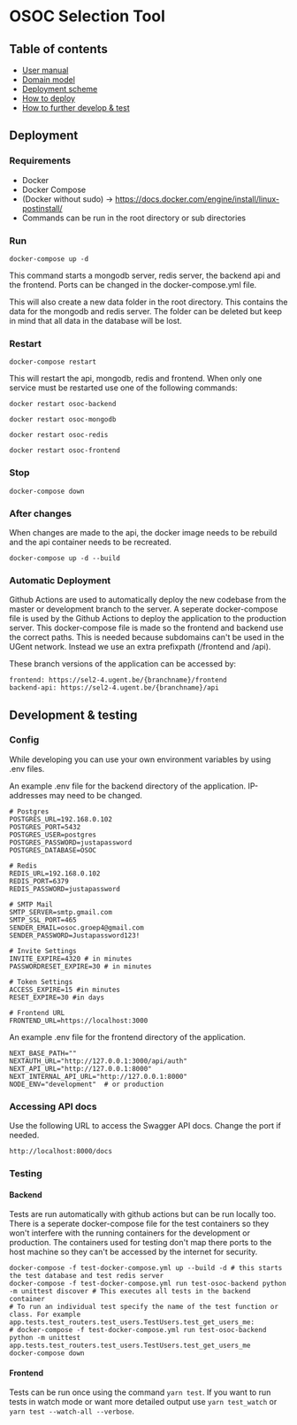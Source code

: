 # OSOC Selection Tool

## Table of contents

- [User manual](info/user_manual.md)
- [Domain model](info/user_manual.md#41-domain-model)
- [Deployment scheme](info/deployment/deployment.svg)
- [How to deploy](#deployment)
- [How to further develop & test](#development--testing)

## Deployment

### Requirements

- Docker
- Docker Compose
- (Docker without sudo) -> https://docs.docker.com/engine/install/linux-postinstall/
- Commands can be run in the root directory or sub directories

### Run

`docker-compose up -d`

This command starts a mongodb server, redis server, the backend api and the frontend. Ports can be changed in the docker-compose.yml file.

This will also create a new data folder in the root directory. This contains the data for the mongodb and redis server. The folder can be deleted but keep in mind that all data in the database will be lost.

### Restart

`docker-compose restart`

This will restart the api, mongodb, redis and frontend.
When only one service must be restarted use one of the following commands:

`docker restart osoc-backend`

`docker restart osoc-mongodb`

`docker restart osoc-redis`

`docker restart osoc-frontend`

### Stop

`docker-compose down`

### After changes

When changes are made to the api, the docker image needs to be rebuild and the api container needs to be recreated.

`docker-compose up -d --build`

### Automatic Deployment

Github Actions are used to automatically deploy the new codebase from the master or development branch to the server. A seperate docker-compose file is used by the Github Actions to deploy the application to the production server. This docker-compose file is made so the frontend and backend use the correct paths. This is needed because subdomains can't be used in the UGent network. Instead we use an extra prefixpath (/frontend and /api).

These branch versions of the application can be accessed by:

```
frontend: https://sel2-4.ugent.be/{branchname}/frontend
backend-api: https://sel2-4.ugent.be/{branchname}/api
```

## Development & testing

### Config

While developing you can use your own environment variables by using .env files.

An example .env file for the backend directory of the application. IP-addresses may need to be changed.

```
# Postgres
POSTGRES_URL=192.168.0.102
POSTGRES_PORT=5432
POSTGRES_USER=postgres
POSTGRES_PASSWORD=justapassword
POSTGRES_DATABASE=OSOC

# Redis
REDIS_URL=192.168.0.102
REDIS_PORT=6379
REDIS_PASSWORD=justapassword

# SMTP Mail
SMTP_SERVER=smtp.gmail.com
SMTP_SSL_PORT=465
SENDER_EMAIL=osoc.groep4@gmail.com
SENDER_PASSWORD=Justapassword123!

# Invite Settings
INVITE_EXPIRE=4320 # in minutes
PASSWORDRESET_EXPIRE=30 # in minutes

# Token Settings
ACCESS_EXPIRE=15 #in minutes
RESET_EXPIRE=30 #in days

# Frontend URL
FRONTEND_URL=https://localhost:3000

```

An example .env file for the frontend directory of the application.

```
NEXT_BASE_PATH=""
NEXTAUTH_URL="http://127.0.0.1:3000/api/auth"
NEXT_API_URL="http://127.0.0.1:8000"
NEXT_INTERNAL_API_URL="http://127.0.0.1:8000"
NODE_ENV="development"  # or production
```

### Accessing API docs

Use the following URL to access the Swagger API docs. Change the port if needed.

`http://localhost:8000/docs`

### Testing

#### Backend

Tests are run automatically with github actions but can be run locally too. There is a seperate docker-compose file for the test containers so they won't interfere with the running containers for the development or production. The containers used for testing don't map there ports to the host machine so they can't be accessed by the internet for security.

```
docker-compose -f test-docker-compose.yml up --build -d # this starts the test database and test redis server
docker-compose -f test-docker-compose.yml run test-osoc-backend python -m unittest discover # This executes all tests in the backend container
# To run an individual test specify the name of the test function or class. For example app.tests.test_routers.test_users.TestUsers.test_get_users_me:
# docker-compose -f test-docker-compose.yml run test-osoc-backend python -m unittest app.tests.test_routers.test_users.TestUsers.test_get_users_me
docker-compose down
```


#### Frontend

Tests can be run once using the command `yarn test`. If you want to run tests in watch mode or want more detailed output use `yarn test_watch` or `yarn test --watch-all --verbose`.
